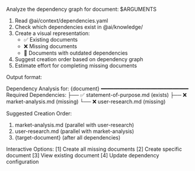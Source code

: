 Analyze the dependency graph for document: $ARGUMENTS

1. Read @ai/context/dependencies.yaml
2. Check which dependencies exist in @ai/knowledge/
3. Create a visual representation:
   - ✅ Existing documents
   - ❌ Missing documents
   - 🔄 Documents with outdated dependencies
4. Suggest creation order based on dependency graph
5. Estimate effort for completing missing documents

Output format:

Dependency Analysis for: {document}
━━━━━━━━━━━━━━━━━━━━━━━━━━━━
Required Dependencies:
├── ✅ statement-of-purpose.md (exists)
├── ❌ market-analysis.md (missing)
└── ❌ user-research.md (missing)

Suggested Creation Order:

1. market-analysis.md (parallel with user-research)
2. user-research.md (parallel with market-analysis)
3. {target-document} (after all dependencies)

Interactive Options:
[1] Create all missing documents
[2] Create specific document
[3] View existing document
[4] Update dependency configuration
